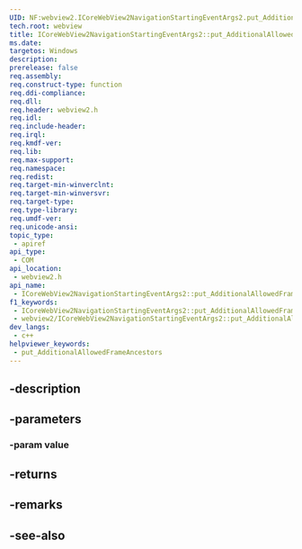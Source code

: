 ```yaml
---
UID: NF:webview2.ICoreWebView2NavigationStartingEventArgs2.put_AdditionalAllowedFrameAncestors
tech.root: webview
title: ICoreWebView2NavigationStartingEventArgs2::put_AdditionalAllowedFrameAncestors
ms.date: 
targetos: Windows
description: 
prerelease: false
req.assembly: 
req.construct-type: function
req.ddi-compliance: 
req.dll: 
req.header: webview2.h
req.idl: 
req.include-header: 
req.irql: 
req.kmdf-ver: 
req.lib: 
req.max-support: 
req.namespace: 
req.redist: 
req.target-min-winverclnt: 
req.target-min-winversvr: 
req.target-type: 
req.type-library: 
req.umdf-ver: 
req.unicode-ansi: 
topic_type:
 - apiref
api_type:
 - COM
api_location:
 - webview2.h
api_name:
 - ICoreWebView2NavigationStartingEventArgs2::put_AdditionalAllowedFrameAncestors
f1_keywords:
 - ICoreWebView2NavigationStartingEventArgs2::put_AdditionalAllowedFrameAncestors
 - webview2/ICoreWebView2NavigationStartingEventArgs2::put_AdditionalAllowedFrameAncestors
dev_langs:
 - c++
helpviewer_keywords:
 - put_AdditionalAllowedFrameAncestors
---
```


## -description

## -parameters

### -param value

## -returns

## -remarks

## -see-also

